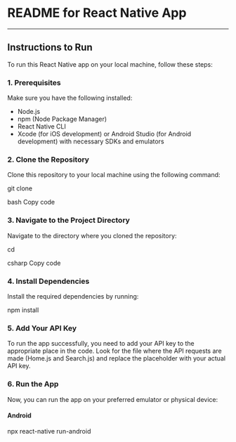 
# README for React Native App

---


## Instructions to Run

To run this React Native app on your local machine, follow these steps:

### 1. Prerequisites
Make sure you have the following installed:

- Node.js
- npm (Node Package Manager)
- React Native CLI
- Xcode (for iOS development) or Android Studio (for Android development) with necessary SDKs and emulators

### 2. Clone the Repository
Clone this repository to your local machine using the following command:

git clone <repository-url>

bash
Copy code

### 3. Navigate to the Project Directory
Navigate to the directory where you cloned the repository:

cd <project-directory>

csharp
Copy code

### 4. Install Dependencies
Install the required dependencies by running:

npm install

### 5. Add Your API Key
To run the app successfully, you need to add your API key to the appropriate place in the code. Look for the file where the API requests are made (Home.js and Search.js) and replace the placeholder with your actual API key.

### 6. Run the App
Now, you can run the app on your preferred emulator or physical device:


#### Android
npx react-native run-android
